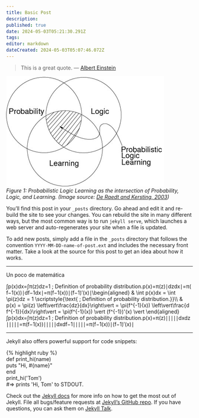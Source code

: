 ```yaml
---
title: Basic Post
description: 
published: true
date: 2024-05-03T05:21:30.291Z
tags: 
editor: markdown
dateCreated: 2024-05-03T05:07:46.072Z
---
```


> This is a great quote. — [Albert Einstein](https://es.wikipedia.org/wiki/Albert_Einstein)

![](/images/probabilistic_logic_learning.jpg)  
*Figure 1: Probabilistic Logic Learning as the intersection of Probability, Logic, and Learning. (Image source: [De Raedt and Kersting, 2003](https://www.researchgate.net/publication/2878094_Probabilistic_Logic_Learning))*

You’ll find this post in your `_posts` directory. Go ahead and edit it and re-build the site to see your changes. You can rebuild the site in many different ways, but the most common way is to run `jekyll serve`, which launches a web server and auto-regenerates your site when a file is updated.

To add new posts, simply add a file in the `_posts` directory that follows the convention `YYYY-MM-DD-name-of-post.ext` and includes the necessary front matter. Take a look at the source for this post to get an idea about how it works.

---

Un poco de matemática

∫p(x)dx=∫π(z)dz=1 ; Definition of probability distribution.p(x)=π(z)∣dzdx∣=π(f−1(x))∣df−1dx∣=π(f−1(x))∣(f−1)′(x)∣\\begin{aligned} & \\int p(x)dx = \\int \\pi(z)dz = 1 \\scriptstyle{\\text{ ; Definition of probability distribution.}}\\\\ & p(x) = \\pi(z) \\left\\vert\\frac{dz}{dx}\\right\\vert = \\pi(f^{-1}(x)) \\left\\vert\\frac{d f^{-1}}{dx}\\right\\vert = \\pi(f^{-1}(x)) \\vert (f^{-1})'(x) \\vert \\end{aligned} ​∫p(x)dx=∫π(z)dz=1 ; Definition of probability distribution.p(x)=π(z)∣∣∣∣∣​dxdz​∣∣∣∣∣​=π(f−1(x))∣∣∣∣∣​dxdf−1​∣∣∣∣∣​=π(f−1(x))∣(f−1)′(x)∣​

---

Jekyll also offers powerful support for code snippets:

{% highlight ruby %}  
def print\_hi(name)  
puts "Hi, #{name}"  
end  
print\_hi('Tom')  
#=> prints 'Hi, Tom' to STDOUT.

Check out the [Jekyll docs](https://jekyllrb.com/docs/home) for more info on how to get the most out of Jekyll. File all bugs/feature requests at [Jekyll’s GitHub repo](https://github.com/jekyll/jekyll). If you have questions, you can ask them on [Jekyll Talk](https://talk.jekyllrb.com/).